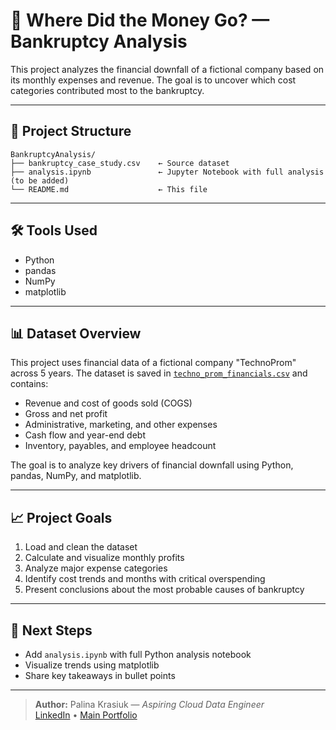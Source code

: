 # 💸 Where Did the Money Go? — Bankruptcy Analysis

This project analyzes the financial downfall of a fictional company based on its monthly expenses and revenue. The goal is to uncover which cost categories contributed most to the bankruptcy.

---

## 📁 Project Structure

```
BankruptcyAnalysis/
├── bankruptcy_case_study.csv    ← Source dataset
├── analysis.ipynb               ← Jupyter Notebook with full analysis (to be added)
└── README.md                    ← This file
```


---

## 🛠️ Tools Used

- Python
- pandas
- NumPy
- matplotlib

---

## 📊 Dataset Overview

This project uses financial data of a fictional company "TechnoProm" across 5 years. The dataset is saved in [`techno_prom_financials.csv`](./TechnoPromAnalysis/techno_prom_financials.csv) and contains:

- Revenue and cost of goods sold (COGS)
- Gross and net profit
- Administrative, marketing, and other expenses
- Cash flow and year-end debt
- Inventory, payables, and employee headcount

The goal is to analyze key drivers of financial downfall using Python, pandas, NumPy, and matplotlib.

---

## 📈 Project Goals

1. Load and clean the dataset
2. Calculate and visualize monthly profits
3. Analyze major expense categories
4. Identify cost trends and months with critical overspending
5. Present conclusions about the most probable causes of bankruptcy

---

## 📌 Next Steps

- Add `analysis.ipynb` with full Python analysis notebook
- Visualize trends using matplotlib
- Share key takeaways in bullet points

---

> **Author:** Palina Krasiuk — *Aspiring Cloud Data Engineer*  
> [LinkedIn](https://www.linkedin.com/in/palina-krasiuk-954404372/) • [Main Portfolio](../README.md)
